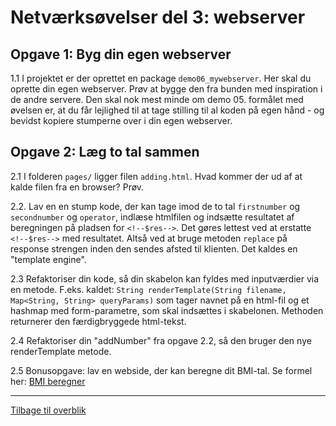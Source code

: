 # Netværksøvelser del 3: webserver

## Opgave 1: Byg din egen webserver

1.1 I projektet er der oprettet en package `demo06_mywebserver`. Her skal du oprette din egen webserver. Prøv at bygge den fra bunden med inspiration i de andre servere. Den skal nok mest minde om demo 05. formålet med øvelsen er, at du får lejlighed til at tage stilling til al koden på egen hånd - og bevidst kopiere stumperne over i din egen webserver.

## Opgave 2: Læg to tal sammen

2.1 I folderen `pages/` ligger filen `adding.html`. Hvad kommer der
ud af at kalde filen fra en browser? Prøv.

2.2. Lav en en stump kode, der kan tage imod de to tal `firstnumber` og `secondnumber` og `operator`, indlæse htmlfilen og indsætte resultatet af beregningen på pladsen for `<!--$res-->`. Det gøres lettest ved at erstatte `<!--$res-->` med resultatet. Altså ved
at bruge metoden `replace` på response strengen inden den sendes afsted til klienten. Det kaldes en "template engine".

2.3 Refaktoriser din kode, så din skabelon kan fyldes med inputværdier via en metode. F.eks. kaldet: `String renderTemplate(String filename, Map<String, String> queryParams)` som tager
navnet på en html-fil og et hashmap med form-parametre, som skal indsættes i skabelonen. Methoden returnerer den færdigbryggede html-tekst.

2.4 Refaktoriser din "addNumber" fra opgave 2.2, så den bruger den nye renderTemplate metode.

2.5 Bonusopgave: lav en webside, der kan beregne dit BMI-tal. Se formel her: [BMI beregner](https://iform.dk/vaegttab/hvad-betyder-dit-bmi-tal)

<hr/>

[Tilbage til overblik](./exercises_overview.md)
